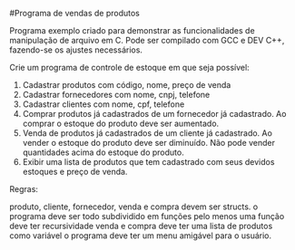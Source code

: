 #Programa de vendas de produtos

Programa exemplo criado para demonstrar as funcionalidades de manipulação de arquivo em C.
Pode ser compilado com GCC e DEV C++, fazendo-se os ajustes necessários.

Crie um programa de controle de estoque em que seja possível:
1) Cadastrar produtos com código, nome, preço de venda
2) Cadastrar fornecedores com nome, cnpj, telefone
3) Cadastrar clientes com nome, cpf, telefone
4) Comprar produtos já cadastrados de um fornecedor já cadastrado. Ao comprar o estoque do produto deve ser aumentado. 
5) Venda de produtos já cadastrados de um cliente já cadastrado. Ao vender o estoque do produto deve ser diminuído. Não pode vender quantidades acima do estoque do produto. 
6) Exibir uma lista de produtos que tem cadastrado com seus devidos estoques e preço de venda.

Regras:

produto, cliente, fornecedor, venda e compra devem ser structs.
o programa deve ser todo subdividido em funções
pelo menos uma função deve ter recursividade
venda e compra deve ter uma lista de produtos como variável
o programa deve ter um menu amigável para o usuário.
